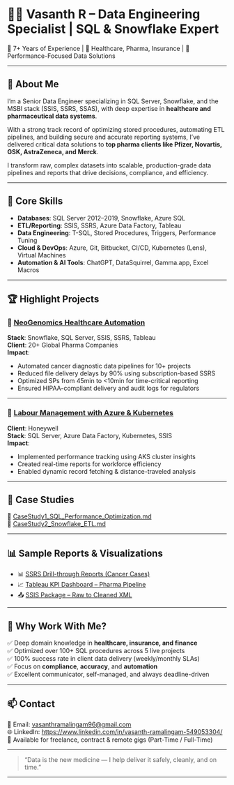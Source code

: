 # 👨‍💻 Vasanth R – Data Engineering Specialist | SQL & Snowflake Expert

🔹 7+ Years of Experience | 🔹 Healthcare, Pharma, Insurance | 🔹 Performance-Focused Data Solutions

---

## 💼 About Me

I’m a Senior Data Engineer specializing in SQL Server, Snowflake, and the MSBI stack (SSIS, SSRS, SSAS), with deep expertise in **healthcare and pharmaceutical data systems**.

With a strong track record of optimizing stored procedures, automating ETL pipelines, and building secure and accurate reporting systems, I’ve delivered critical data solutions to **top pharma clients like Pfizer, Novartis, GSK, AstraZeneca, and Merck**.

I transform raw, complex datasets into scalable, production-grade data pipelines and reports that drive decisions, compliance, and efficiency.

---

## 🔧 Core Skills

- **Databases**: SQL Server 2012–2019, Snowflake, Azure SQL
- **ETL/Reporting**: SSIS, SSRS, Azure Data Factory, Tableau
- **Data Engineering**: T-SQL, Stored Procedures, Triggers, Performance Tuning
- **Cloud & DevOps**: Azure, Git, Bitbucket, CI/CD, Kubernetes (Lens), Virtual Machines
- **Automation & AI Tools**: ChatGPT, DataSquirrel, Gamma.app, Excel Macros

---

## 🏆 Highlight Projects

### 📌 [NeoGenomics Healthcare Automation](projects/neogenomics/)
**Stack**: Snowflake, SQL Server, SSIS, SSRS, Tableau  
**Client**: 20+ Global Pharma Companies  
**Impact**:  
- Automated cancer diagnostic data pipelines for 10+ projects  
- Reduced file delivery delays by 90% using subscription-based SSRS  
- Optimized SPs from 45min to <10min for time-critical reporting  
- Ensured HIPAA-compliant delivery and audit logs for regulators

---

### 📌 [Labour Management with Azure & Kubernetes](projects/honeywell-labour/)
**Client**: Honeywell  
**Stack**: SQL Server, Azure Data Factory, Kubernetes, SSIS  
**Impact**:  
- Implemented performance tracking using AKS cluster insights  
- Created real-time reports for workforce efficiency  
- Enabled dynamic record fetching & distance-traveled analysis

---

## 📄 Case Studies

📂 [CaseStudy1_SQL_Performance_Optimization.md](case-studies/sql-optimization.md)  
📂 [CaseStudy2_Snowflake_ETL.md](case-studies/snowflake-etl.md)

---

## 📊 Sample Reports & Visualizations

- 📊 [SSRS Drill-through Reports (Cancer Cases)](reports/sample-ssrs-drill.md)  
- 📈 [Tableau KPI Dashboard – Pharma Pipeline](reports/pharma-tableau-kpi.md)  
- 📤 [SSIS Package – Raw to Cleaned XML](etl/ssis-xml-cleanup.md)

---

## 🧠 Why Work With Me?

✅ Deep domain knowledge in **healthcare, insurance, and finance**  
✅ Optimized over 100+ SQL procedures across 5 live projects  
✅ 100% success rate in client data delivery (weekly/monthly SLAs)  
✅ Focus on **compliance**, **accuracy**, and **automation**  
✅ Excellent communicator, self-managed, and always deadline-driven

---

## 📫 Contact

📧 Email: [vasanthramalingam96@gmail.com](mailto:vasanthramalingam96@gmail.com)  
🌐 LinkedIn: https://www.linkedin.com/in/vasanth-ramalingam-549053304/  
📍 Available for freelance, contract & remote gigs (Part-Time / Full-Time)

---

> “Data is the new medicine — I help deliver it safely, cleanly, and on time.”

---
